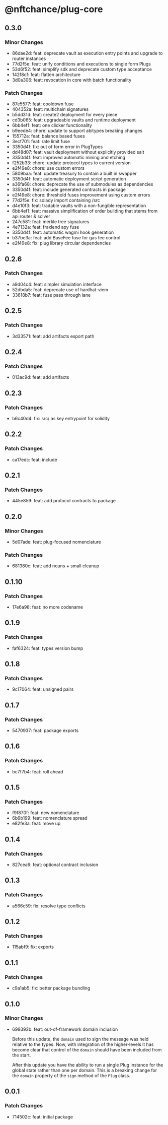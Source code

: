 # @nftchance/plug-core

## 0.3.0

### Minor Changes

- 86dae2d: feat: deprecate vault as execution entry points and upgrade to router instances
- 77d2f5e: feat: unify conditions and executions to single form Plugs
- 53d6f52: feat: simplify sdk and deprecate custom type acceptance
- 142f8cf: feat: flatten architecture
- 3d0a306: feat: revocation in core with batch functionality

### Patch Changes

- 87e5577: feat: cooldown fuse
- 404352a: feat: multichain signatures
- b5dd31d: feat: create2 deployment for every piece
- cd3b065: feat: upgradeable vaults and runtime deployment
- 6bb4ef1: feat: one clicker functionality
- b9eede4: chore: update to support abitypes breaking changes
- 155712a: feat: balance based fuses
- 3ecf701: feat: rate limit fuse
- 3350d4f: fix: out of form error in PlugTypes
- dd48d07: feat: vault deployment without explicitly provided salt
- 3350d4f: feat: improved automatic mining and etching
- f252b33: chore: update protocol types to current version
- e2f49e8: chore: use custom errors
- 5809baa: feat: update treasury to contain a built in swapper
- 3350d4f: feat: automatic deployment script generation
- a36fa68: chore: deprecate the use of submodules as dependencies
- 3350d4f: feat: include generated contracts in package
- e2f49e8: chore: threshold fuses improvement using custom errors
- 77d2f5e: fix: solady import containing /src
- d4e10f3: feat: tradable vaults with a non-fungible representation
- 6bb4ef1: feat: massive simplification of order building that stems from api router & solver
- 247c581: feat: merkle tree signatures
- 4e7132a: feat: fraxlend apy fuse
- 3350d4f: feat: automatic wagmi hook generation
- b37be3a: feat: add BaseFee fuse for gas fee control
- e2f49e8: fix: plug library circular dependencies

## 0.2.6

### Patch Changes

- a9d04c4: feat: simpler simulation interface
- 52dbda5: feat: deprecate use of hardhat-viem
- 33618b7: feat: fuse pass through lane

## 0.2.5

### Patch Changes

- 3d33571: feat: add artifacts export path

## 0.2.4

### Patch Changes

- 013ac9d: feat: add artifacts

## 0.2.3

### Patch Changes

- b6c40d4: fix: src/ as key entrypoint for solidity

## 0.2.2

### Patch Changes

- ca17edc: feat: include

## 0.2.1

### Patch Changes

- 445e859: feat: add protocol contracts to package

## 0.2.0

### Minor Changes

- 5d07ade: feat: plug-focused nomenclature

### Patch Changes

- 681380c: feat: add nouns + small cleanup

## 0.1.10

### Patch Changes

- 17e6a98: feat: no more codename

## 0.1.9

### Patch Changes

- faf6324: feat: types version bump

## 0.1.8

### Patch Changes

- 9c17064: feat: unsigned pairs

## 0.1.7

### Patch Changes

- 5470937: feat: package exports

## 0.1.6

### Patch Changes

- bc7f7b4: feat: roll ahead

## 0.1.5

### Patch Changes

- f9f870f: feat: new nomenclature
- 6b9b199: feat: nomenclature spread
- e82fe3a: feat: move up

## 0.1.4

### Patch Changes

- 827cea6: feat: optional contract inclusion

## 0.1.3

### Patch Changes

- a566c59: fix: resolve type conflicts

## 0.1.2

### Patch Changes

- 115abf9: fix: exports

## 0.1.1

### Patch Changes

- c9a1ab5: fix: better package bundling

## 0.1.0

### Minor Changes

- 699392b: feat: out-of-framework domain inclusion

  Before this update, the `domain` used to sign the message was held relative to the types. Now, with integration of the higher-levels it has become clear that control of the `domain` should have been included from the start.

  After this update you have the ability to run a single Plug instance for the global state rather than one per domain. This is a breaking change for the `domain` property of the `sign` method of the `Plug` class.

## 0.0.1

### Patch Changes

- 714502c: feat: initial package
